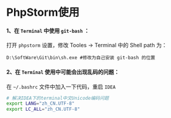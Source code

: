 # PhpStorm使用

#### 1、在 `Terminal` 中使用 `git-bash` ：

打开 `phpstorm` 设置，修改 Tooles -> Terminal 中的 Shell path 为：

```shell
D:\SoftWare\Git\bin\sh.exe #修改为自己安装 git-bash 的位置
```

#### 2、在 `Terminal` 使用中可能会出现乱码的问题：

在 `~/.bashrc` 文件中加入一下代码，重启 `IDEA` 

```bash
# 解决IDEA下的terminal中文Unicode编码问题
export LANG="zh_CN.UTF-8"
export LC_ALL="zh_CN.UTF-8"
```

